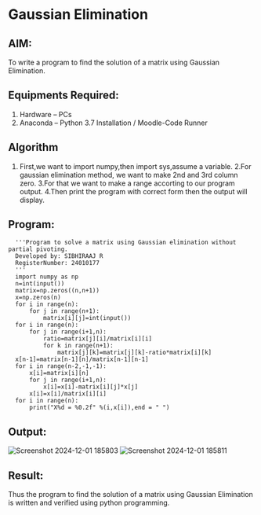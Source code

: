 # Gaussian Elimination

## AIM:
To write a program to find the solution of a matrix using Gaussian Elimination.

## Equipments Required:
1. Hardware – PCs
2. Anaconda – Python 3.7 Installation / Moodle-Code Runner

## Algorithm
1. First,we want to import numpy,then import sys,assume a variable.
2.For gaussian elimination method, we want to make 2nd and 3rd column zero.
3.For that we want to make a range accorting to our program output.
4.Then print the program with correct form then the output will display.

## Program:
      '''Program to solve a matrix using Gaussian elimination without partial pivoting.
      Developed by: SIBHIRAAJ R
      RegisterNumber: 24010177
      '''
      import numpy as np
      n=int(input())
      matrix=np.zeros((n,n+1))
      x=np.zeros(n)
      for i in range(n):
          for j in range(n+1):
              matrix[i][j]=int(input())
      for i in range(n):
          for j in range(i+1,n):
              ratio=matrix[j][i]/matrix[i][i]
              for k in range(n+1):
                  matrix[j][k]=matrix[j][k]-ratio*matrix[i][k]
      x[n-1]=matrix[n-1][n]/matrix[n-1][n-1]
      for i in range(n-2,-1,-1):
          x[i]=matrix[i][n]
          for j in range(i+1,n):
              x[i]=x[i]-matrix[i][j]*x[j]
          x[i]=x[i]/matrix[i][i]
      for i in range(n):
          print("X%d = %0.2f" %(i,x[i]),end = " ")


## Output:
![Screenshot 2024-12-01 185803](https://github.com/user-attachments/assets/d954682b-2a7b-45b4-904e-0dd6d20b52cf)
![Screenshot 2024-12-01 185811](https://github.com/user-attachments/assets/da5c5d6e-752c-42fc-bf77-bbae031b62b3)


## Result:
Thus the program to find the solution of a matrix using Gaussian Elimination is written and verified using python programming.

